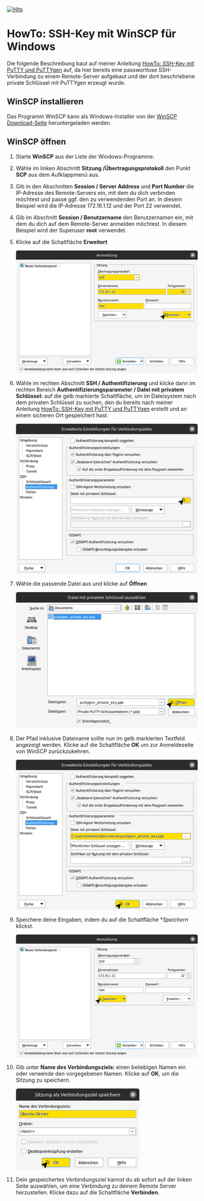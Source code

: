 [![Hits](https://hits.seeyoufarm.com/api/count/incr/badge.svg?url=https%3A%2F%2Fgithub.com%2Ftoafez%2FHowTo_Windows.SSH.WinSCP&count_bg=%2379C83D&title_bg=%23555555&icon=&icon_color=%23E7E7E7&title=hits&edge_flat=false)](https://hits.seeyoufarm.com)

# HowTo: SSH-Key mit WinSCP für Windows
Die folgende Beschreibung baut auf meiner Anleitung [HowTo: SSH-Key mit PuTTY und PuTTYgen](https://github.com/toafez/HowTo_Windows.SSH.PuTTY.PuTTYgen) auf, da hier bereits eine passwortlose SSH-Verbindung zu einem Remote-Server aufgebaut und der dort beschriebene private Schlüssel mit PuTTYgen erzeugt wurde.

## WinSCP installieren
Das Programm WinSCP kann als Windows-Installer von der [WinSCP Download-Seite](https://winscp.net/eng/download.php) heruntergeladen werden.

## WinSCP öffnen
1. Starte **WinSCP** aus der Liste der Windows-Programme.
2. Wähle im linken Abschnitt **Sitzung /Übertragungsprotokoll** den Punkt **SCP** aus dem Aufklappmenü aus.
3. Gib in den Abschnitten **Session / Server Address** und **Port Number** die IP-Adresse des Remote-Servers ein, mit dem du dich verbinden möchtest und passe ggf. den zu verwendenden Port an. In diesem Beispiel wird die IP-Adresse 172.16.1.12 und der Port 22 verwendet.
4.  Gib im Abschnitt **Session / Benutzername** den Benutzernamen ein, mit dem du dich auf dem Remote-Server anmelden möchtest. In diesem Beispiel wird der Superuser **root** verwendet.
5. Klicke auf die Schaltfläche **Erweitert**

    ![01_WinSCP_Configuration](/images/01_WinSCP_Configuration.png)

6. Wähle im rechten Abschnitt **SSH / Authentifizierung** und klicke dann im rechten Bereich **Authentifizierungsparameter / Datei mit privatem Schlüssel:** auf die gelb markierte Schaltfläche, um im Dateisystem nach dem privaten Schlüssel zu suchen, den du bereits nach meiner Anleitung [HowTo: SSH-Key mit PuTTY und PuTTYgen](https://github.com/toafez/HowTo_Windows.SSH.PuTTY.PuTTYgen) erstellt und an einem sicheren Ort gespeichert hast.

    ![02_WinSCP_Configuration](/images/02_WinSCP_Configuration.png)

7. Wähle die passende Datei aus und klicke auf **Öffnen**

    ![03_WinSCP_Configuration](/images/03_WinSCP_Configuration.png)

8. Der Pfad inklusive Dateiname sollte nun im gelb markierten Textfeld angezeigt werden. Klicke auf die Schaltfläche **OK** um zur Anmeldeseite von WinSCP zurückzukehren.

    ![04_WinSCP_Configuration](/images/04_WinSCP_Configuration.png)

9. Speichere deine Eingaben, indem du auf die Schaltfläche **Speichern* klickst.

    ![05_WinSCP_Configuration](/images/05_WinSCP_Configuration.png)

10. Gib unter **Name des Verbindungsziels:** einen beliebigen Namen ein oder verwende den vorgegebenen Namen. Klicke auf **OK**, um die Sitzung zu speichern.

    ![06_WinSCP_Configuration](/images/06_WinSCP_Configuration.png)

11. Dein gespeichertes Verbindungsziel kannst du ab sofort auf der linken Seite auswählen, um eine Verbindung zu deinem Remote Server herzustellen. Klicke dazu auf die Schaltfläche **Verbinden**.



